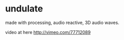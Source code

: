 undulate
========

made with processing, audio reactive, 3D audio waves.

video at here http://vimeo.com/77712089
